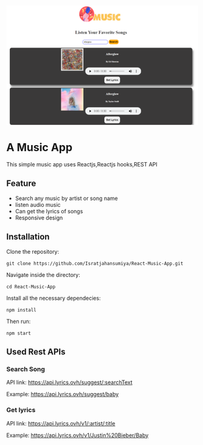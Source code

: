 <img src="demo-pic/music-app.PNG" width="590px"/>

# A Music App

This simple music app uses Reactjs,Reactjs hooks,REST API

## Feature

- Search any music by artist or song name
- listen audio music
- Can get the lyrics of songs
- Responsive design

## Installation

Clone the repository:

```
git clone https://github.com/Isratjahansumiya/React-Music-App.git
```

Navigate inside the directory:

```
cd React-Music-App
```

Install all the necessary dependecies:

```
npm install
```
Then run:

```
npm start
```

## Used Rest APIs

### Search Song

API link: https://api.lyrics.ovh/suggest/:searchText

Example: https://api.lyrics.ovh/suggest/baby

### Get lyrics

API link: https://api.lyrics.ovh/v1/:artist/:title

Example: https://api.lyrics.ovh/v1/Justin%20Bieber/Baby
